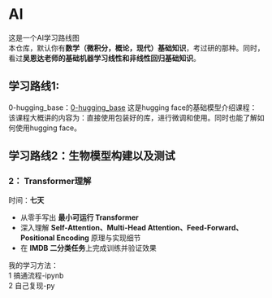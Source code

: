 # AI
这是一个AI学习路线图  
本仓库，默认你有**数学（微积分，概论，现代）基础知识**，考过研的那种。同时，看过**吴恩达老师的基础机器学习线性和非线性回归基础知识**。

## 学习路线1:  
0-hugging_base：[0-hugging_base](https://huggingface.co/learn/llm-course/zh-CN)
这是hugging face的基础模型介绍课程：  
该课程大概讲的内容为：直接使用包装好的库，进行微调和使用。同时也能了解如何使用hugging face。

## 学习路线2：生物模型构建以及测试

### 2： Transformer理解  
时间：**七天**
- 从零手写出 **最小可运行 Transformer**
- 深入理解 **Self-Attention、Multi-Head Attention、Feed-Forward、Positional Encoding** 原理与实现细节
- 在 **IMDB 二分类任务**上完成训练并验证效果

我的学习方法：  
1 搞通流程-ipynb  
2 自己复现-py